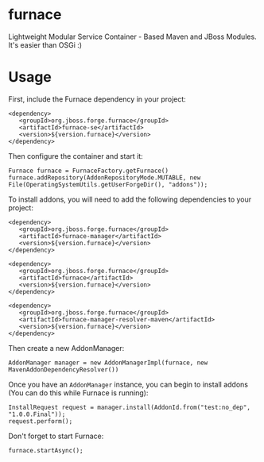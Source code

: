 furnace
=======

Lightweight Modular Service Container - Based Maven and JBoss Modules. It's easier than OSGi :)

Usage
=====

First, include the Furnace dependency in your project:

    <dependency>
       <groupId>org.jboss.forge.furnace</groupId>
       <artifactId>furnace-se</artifactId>
       <version>${version.furnace}</version>
    </dependency>

Then configure the container and start it:

    Furnace furnace = FurnaceFactory.getFurnace()
    furnace.addRepository(AddonRepositoryMode.MUTABLE, new File(OperatingSystemUtils.getUserForgeDir(), "addons"));
    
To install addons, you will need to add the following dependencies to your project:

 
    <dependency>
       <groupId>org.jboss.forge.furnace</groupId>
       <artifactId>furnace-manager</artifactId>
       <version>${version.furnace}</version>
    </dependency>

    <dependency>
       <groupId>org.jboss.forge.furnace</groupId>
       <artifactId>furnace</artifactId>
       <version>${version.furnace}</version>
    </dependency>
   	  
    <dependency>
       <groupId>org.jboss.forge.furnace</groupId>
       <artifactId>furnace-manager-resolver-maven</artifactId>
       <version>${version.furnace}</version>
    </dependency>
    
Then create a new AddonManager:

    AddonManager manager = new AddonManagerImpl(furnace, new MavenAddonDependencyResolver())
    
Once you have an `AddonManager` instance, you can begin to install addons (You can do this while Furnace is running):
    
    InstallRequest request = manager.install(AddonId.from("test:no_dep", "1.0.0.Final"));
    request.perform();
    
Don't forget to start Furnace:

    furnace.startAsync();
    
    